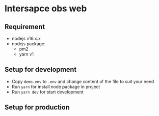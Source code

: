 # Intersapce obs web

## Requirement

- nodejs v16.x.x
- nodejs package:
  - pm2
  - yarn v1

## Setup for development

- Copy `demo.env` to `.env` and change content of the file to suit your need
- Run `yarn` for install node package in project
- Run `yarn dev` for start development

## Setup for production
